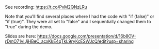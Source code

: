 See recording: https://t.co/PvM2QNzLRu

Note that you'll find several places where I had the code with "if (false)" or "if (true)".  They were all set to "false" and I sequentially changed them to "true" during the demo.

Slides are here:
https://docs.google.com/presentation/d/16b8OV-rDmO71vIJjHBeC_acxKkE4qTkL9ryKcESWJcQ/edit?usp=sharing